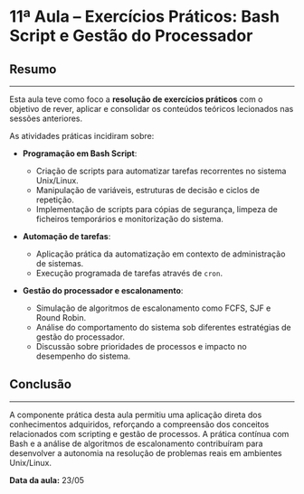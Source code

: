 # 11ª Aula – Exercícios Práticos: Bash Script e Gestão do Processador

## Resumo

---

Esta aula teve como foco a **resolução de exercícios práticos** com o objetivo de rever, aplicar e consolidar os conteúdos teóricos lecionados nas sessões anteriores.

As atividades práticas incidiram sobre:

- **Programação em Bash Script**:
  - Criação de scripts para automatizar tarefas recorrentes no sistema Unix/Linux.
  - Manipulação de variáveis, estruturas de decisão e ciclos de repetição.
  - Implementação de scripts para cópias de segurança, limpeza de ficheiros temporários e monitorização do sistema.

- **Automação de tarefas**:
  - Aplicação prática da automatização em contexto de administração de sistemas.
  - Execução programada de tarefas através de `cron`.

- **Gestão do processador e escalonamento**:
  - Simulação de algoritmos de escalonamento como FCFS, SJF e Round Robin.
  - Análise do comportamento do sistema sob diferentes estratégias de gestão do processador.
  - Discussão sobre prioridades de processos e impacto no desempenho do sistema.

## Conclusão

---

A componente prática desta aula permitiu uma aplicação direta dos conhecimentos adquiridos, reforçando a compreensão dos conceitos relacionados com scripting e gestão de processos. A prática contínua com Bash e a análise de algoritmos de escalonamento contribuíram para desenvolver a autonomia na resolução de problemas reais em ambientes Unix/Linux.

**Data da aula:** 23/05
